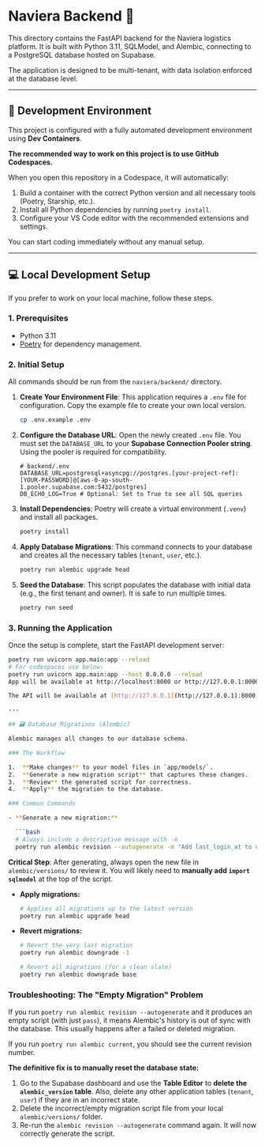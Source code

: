 # Naviera Backend 🚢

This directory contains the FastAPI backend for the Naviera logistics platform. It is built with Python 3.11, SQLModel, and Alembic, connecting to a PostgreSQL database hosted on Supabase.

The application is designed to be multi-tenant, with data isolation enforced at the database level.

---

## 🚀 Development Environment

This project is configured with a fully automated development environment using **Dev Containers**.

**The recommended way to work on this project is to use GitHub Codespaces.**

When you open this repository in a Codespace, it will automatically:

1. Build a container with the correct Python version and all necessary tools (Poetry, Starship, etc.).
2. Install all Python dependencies by running `poetry install`.
3. Configure your VS Code editor with the recommended extensions and settings.

You can start coding immediately without any manual setup.

---

## 💻 Local Development Setup

If you prefer to work on your local machine, follow these steps.

### 1. Prerequisites

- Python 3.11
- [Poetry](https://python-poetry.org/docs/#installation) for dependency management.

### 2. Initial Setup

All commands should be run from the `naviera/backend/` directory.

1. **Create Your Environment File**:
   This application requires a `.env` file for configuration. Copy the example file to create your own local version.

   ```bash
   cp .env.example .env
   ```

2. **Configure the Database URL**:
   Open the newly created `.env` file. You must set the `DATABASE_URL` to your **Supabase Connection Pooler string**. Using the pooler is required for compatibility.

   ```env
   # backend/.env
   DATABASE_URL=postgresql+asyncpg://postgres.[your-project-ref]:[YOUR-PASSWORD]@[aws-0-ap-south-1.pooler.supabase.com:5432/postgres]
   DB_ECHO_LOG=True # Optional: Set to True to see all SQL queries
   ```

3. **Install Dependencies**:
   Poetry will create a virtual environment (`.venv`) and install all packages.

   ```bash
   poetry install
   ```

4. **Apply Database Migrations**:
   This command connects to your database and creates all the necessary tables (`tenant`, `user`, etc.).

   ```bash
   poetry run alembic upgrade head
   ```

5. **Seed the Database**:
   This script populates the database with initial data (e.g., the first tenant and owner). It is safe to run multiple times.
   ```bash
   poetry run seed
   ```

### 3. Running the Application

Once the setup is complete, start the FastAPI development server:

```bash
poetry run uvicorn app.main:app --reload
# For codespaces use below:
poetry run uvicorn app.main:app --host 0.0.0.0 --reload
App will be available at http://localhost:8000 or http://127.0.0.1:8000 or http://0.0.0.0:8000(codespace)

The API will be available at [http://127.0.0.1](http://127.0.0.1):8000. The --reload flag automatically restarts the server when you save code changes.

---

## 🗃️ Database Migrations (Alembic)

Alembic manages all changes to our database schema.

### The Workflow

1.  **Make changes** to your model files in `app/models/`.
2.  **Generate a new migration script** that captures these changes.
3.  **Review** the generated script for correctness.
4.  **Apply** the migration to the database.

### Common Commands

- **Generate a new migration:**

  ```bash
  # Always include a descriptive message with -m
  poetry run alembic revision --autogenerate -m "Add last_login_at to user model"
  ```

  **Critical Step**: After generating, always open the new file in `alembic/versions/` to review it. You will likely need to **manually add `import sqlmodel`** at the top of the script.

- **Apply migrations:**

  ```bash
  # Applies all migrations up to the latest version
  poetry run alembic upgrade head
  ```

- **Revert migrations:**

  ```bash
  # Revert the very last migration
  poetry run alembic downgrade -1

  # Revert all migrations (for a clean slate)
  poetry run alembic downgrade base
  ```

### Troubleshooting: The "Empty Migration" Problem

If you run `poetry run alembic revision --autogenerate` and it produces an empty script (with just `pass`), it means Alembic's history is out of sync with the database. This usually happens after a failed or deleted migration.

If you run `poetry run alembic current`, you should see the current revision number.

**The definitive fix is to manually reset the database state:**

1.  Go to the Supabase dashboard and use the **Table Editor** to **delete the `alembic_version` table**. Also, delete any other application tables (`tenant`, `user`) if they are in an incorrect state.
2.  Delete the incorrect/empty migration script file from your local `alembic/versions/` folder.
3.  Re-run the `alembic revision --autogenerate` command again. It will now correctly generate the script.
